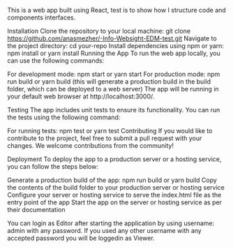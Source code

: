 This is a web app built using React, test is to show how I structure code and components interfaces.

Installation Clone the repository to your local machine: git clone https://github.com/anasmezher/-Info-Websight-EDM-test.git Navigate to the project directory: cd your-repo Install dependencies using npm or yarn: npm install or yarn install Running the App To run the web app locally, you can use the following commands:

For development mode: npm start or yarn start For production mode: npm run build or yarn build (this will generate a production build in the build folder, which can be deployed to a web server) The app will be running in your default web browser at http://localhost:3000/.

Testing The app includes unit tests to ensure its functionality. You can run the tests using the following command:

For running tests: npm test or yarn test Contributing If you would like to contribute to the project, feel free to submit a pull request with your changes. We welcome contributions from the community!

Deployment To deploy the app to a production server or a hosting service, you can follow the steps below:

Generate a production build of the app: npm run build or yarn build Copy the contents of the build folder to your production server or hosting service Configure your server or hosting service to serve the index.html file as the entry point of the app Start the app on the server or hosting service as per their documentation

You can login as Editor after starting the application by using username: admin with any password.
If you used any other username with any accepted password you will be loggedin as Viewer.

